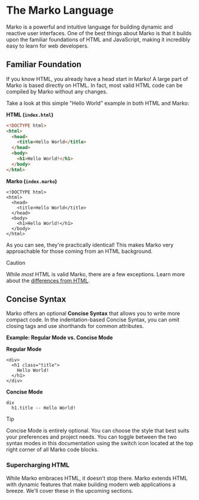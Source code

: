 # The Marko Language

Marko is a powerful and intuitive language for building dynamic and reactive user interfaces. One of the best things about Marko is that it builds upon the familiar foundations of HTML and JavaScript, making it incredibly easy to learn for web developers.

## Familiar Foundation

If you know HTML, you already have a head start in Marko! A large part of Marko is based directly on HTML. In fact, most valid HTML code can be compiled by Marko without any changes.

Take a look at this simple "Hello World" example in both HTML and Marko:

**HTML (`index.html`)**

```html
<!DOCTYPE html>
<html>
  <head>
    <title>Hello World</title>
  </head>
  <body>
    <h1>Hello World!</h1>
  </body>
</html>
```

**Marko (`index.marko`)**

```marko
<!DOCTYPE html>
<html>
  <head>
    <title>Hello World</title>
  </head>
  <body>
    <h1>Hello World!</h1>
  </body>
</html>
```

As you can see, they're practically identical! This makes Marko very approachable for those coming from an HTML background.

> [!CAUTION]
> While _most_ HTML is valid Marko, there are a few exceptions. Learn more about the [differences from HTML]().

## Concise Syntax

Marko offers an optional **Concise Syntax** that allows you to write more compact code. In the indentation-based Concise Syntax, you can omit closing tags and use shorthands for common attributes.

**Example: Regular Mode vs. Concise Mode**

**Regular Mode**

```marko
<div>
  <h1 class="title">
    Hello World!
  </h1>
</div>
```

**Concise Mode**

```marko
div
  h1.title -- Hello World!
```

> [!TIP]
> Concise Mode is entirely optional. You can choose the style that best suits your preferences and project needs. You can toggle between the two syntax modes in this documentation using the switch icon located at the top right corner of all Marko code blocks.

### Supercharging HTML

While Marko embraces HTML, it doesn't stop there. Marko extends HTML with dynamic features that make building modern web applications a breeze. We'll cover these in the upcoming sections.
